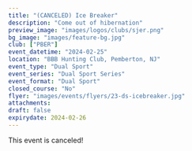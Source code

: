 ```yaml
---
title: "(CANCELED) Ice Breaker"
description: "Come out of hibernation"
preview_image: "images/logos/clubs/sjer.png"
bg_image: "images/feature-bg.jpg"
club: ["PBER"]
event_datetime: "2024-02-25"
location: "BBB Hunting Club, Pemberton, NJ"
event_type: "Dual Sport"
event_series: "Dual Sport Series"
event_format: "Dual Sport"
closed_course: "No"
flyer: "images/events/flyers/23-ds-icebreaker.jpg"
attachments:
draft: false
expirydate: 2024-02-26
---
```


This event is canceled!
